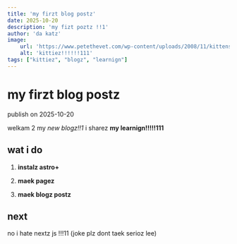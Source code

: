 ```yaml
---
title: 'my firzt blog postz'
date: 2025-10-20
description: 'my fizt poztz !!1'
author: 'da katz'
image:
    url: 'https://www.petethevet.com/wp-content/uploads/2008/11/kittens-890x440.jpg'
    alt: 'kittiez!!!!!!111'
tags: ["kittiez", "blogz", "learnign"]
---
```


# my firzt blog postz

publish on 2025-10-20

welkam 2 my _new blogz!!1_ i sharez **my learnign!!!!!111**

## wat i do

1. **instalz astro+**

2. **maek pagez**

3. **maek blogz postz**

## next

no i hate nextz js !!!11 (joke plz dont taek serioz lee)